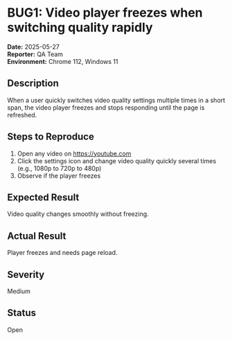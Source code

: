 # BUG1: Video player freezes when switching quality rapidly

**Date:** 2025-05-27  
**Reporter:** QA Team  
**Environment:** Chrome 112, Windows 11  

## Description  
When a user quickly switches video quality settings multiple times in a short span, the video player freezes and stops responding until the page is refreshed.

## Steps to Reproduce  
1. Open any video on https://youtube.com  
2. Click the settings icon and change video quality quickly several times (e.g., 1080p to 720p to 480p)  
3. Observe if the player freezes  

## Expected Result  
Video quality changes smoothly without freezing.

## Actual Result  
Player freezes and needs page reload.

## Severity  
Medium

## Status  
Open
